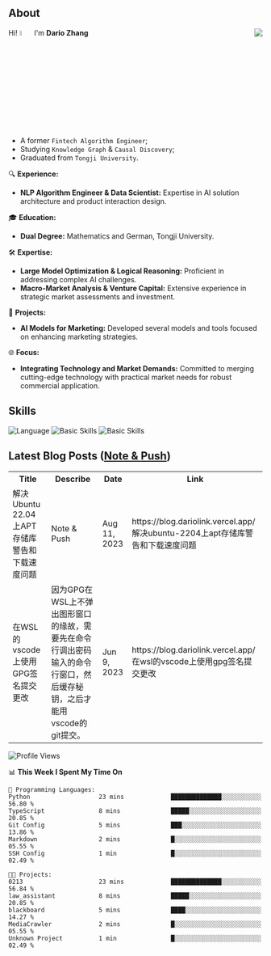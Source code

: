 ## About

<img align="right" src="https://github-readme-stats.vercel.app/api?username=dario-github&show_icons=true&bg_color=00000000&hide_title=true&hide_border=true&include_all_commits=true&count_private=true&theme=transparent" />

Hi! <img src="https://media.giphy.com/media/hvRJCLFzcasrR4ia7z/giphy.gif" width="5%"> I'm **Dario Zhang**

- A former `Fintech Algorithm Engineer`;
- Studying `Knowledge Graph` & `Causal Discovery`;
- Graduated from `Tongji University`.

🔍 **Experience:**
- **NLP Algorithm Engineer & Data Scientist:** Expertise in AI solution architecture and product interaction design.

🎓 **Education:**
- **Dual Degree:** Mathematics and German, Tongji University.

🛠️ **Expertise:**
- **Large Model Optimization & Logical Reasoning:** Proficient in addressing complex AI challenges.
- **Macro-Market Analysis & Venture Capital:** Extensive experience in strategic market assessments and investment.

🚀 **Projects:**
- **AI Models for Marketing:** Developed several models and tools focused on enhancing marketing strategies.

🌐 **Focus:**
- **Integrating Technology and Market Demands:** Committed to merging cutting-edge technology with practical market needs for robust commercial application.


## Skills

![Language](https://skillicons.dev/icons?i=py,matlab,pytorch,latex,regex,mysql,sqlite)
![Basic Skills](https://skillicons.dev/icons?i=bash,git,linux,md)
![Basic Skills](https://skillicons.dev/icons?i=vim,vscode,jupyterlab)

## Latest Blog Posts ([Note & Push](https://blog.dariolink.vercel.app/))

<table>
  <tr><th>Title</th><th>Describe</th><th>Date</th><th>Link</th></tr>
  <!-- BLOG-POST-LIST:START --><tr><td>解决Ubuntu 22.04上APT存储库警告和下载速度问题</td><td>Note &amp; Push</td><td>Aug 11, 2023</td><td>https://blog.dariolink.vercel.app/解决ubuntu-2204上apt存储库警告和下载速度问题</td></tr><tr><td>在WSL的vscode上使用GPG签名提交更改</td><td>因为GPG在WSL上不弹出图形窗口的缘故，需要先在命令行调出密码输入的命令行窗口，然后缓存秘钥，之后才能用vscode的git提交。</td><td>Jun 9, 2023</td><td>https://blog.dariolink.vercel.app/在wsl的vscode上使用gpg签名提交更改</td></tr><!-- BLOG-POST-LIST:END -->
</table>

<!--START_SECTION:waka-->
![Profile Views](http://img.shields.io/badge/Profile%20Views-0-blue)

📊 **This Week I Spent My Time On** 

```text
💬 Programming Languages: 
Python                   23 mins             ██████████████░░░░░░░░░░░   56.80 % 
TypeScript               8 mins              █████░░░░░░░░░░░░░░░░░░░░   20.85 % 
Git Config               5 mins              ███░░░░░░░░░░░░░░░░░░░░░░   13.86 % 
Markdown                 2 mins              █░░░░░░░░░░░░░░░░░░░░░░░░   05.55 % 
SSH Config               1 min               █░░░░░░░░░░░░░░░░░░░░░░░░   02.49 % 

🐱‍💻 Projects: 
0213                     23 mins             ██████████████░░░░░░░░░░░   56.84 % 
law_assistant            8 mins              █████░░░░░░░░░░░░░░░░░░░░   20.85 % 
blackboard               5 mins              ████░░░░░░░░░░░░░░░░░░░░░   14.27 % 
MediaCrawler             2 mins              █░░░░░░░░░░░░░░░░░░░░░░░░   05.55 % 
Unknown Project          1 min               █░░░░░░░░░░░░░░░░░░░░░░░░   02.49 % 
```


<!--END_SECTION:waka-->
